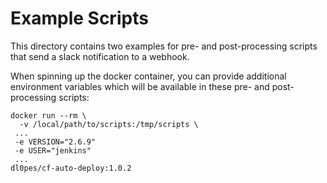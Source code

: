 # Example Scripts

This directory contains two examples for pre- and post-processing scripts that send a slack notification to a webhook.

When spinning up the docker container, you can provide additional environment variables which will be available in these pre- and post-processing scripts:

```
docker run --rm \
  -v /local/path/to/scripts:/tmp/scripts \
 ...
 -e VERSION="2.6.9"
 -e USER="jenkins"
 ...
dl0pes/cf-auto-deploy:1.0.2

```
